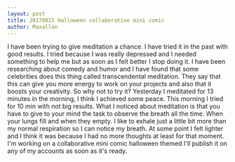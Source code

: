 ```yaml
---
layout: post
title: 20170815 Halloween collaborative mini comic
author: Maxallan
---
```

I have been trying to give meditation a chance. I have tried it in the past with good results. I tried because I was really depressed and I needed something to help me but as soon as I felt better I stop doing it.
I have been researching about comedy and humor and I have found that some celebrities does this thing called transcendental meditation. They say that this can give you more energy to work on your projects and also that it boosts your creativity.  So why not to try it?  Yesterday I meditated for 13 minutes in the morning, I think I achieved some peace. This morning I tried for 10 min with not big results.
What I noticed about meditation is that you have to give to your mind the task to observe the breath all the time. When your lungs fill and when they empty. I like to exhale just a little bit more than my normal respiration so I can notice my breath. At some point I felt lighter and I think it was because I had no more thoughts at least for that moment.
I'm working on a collaborative mini comic halloween themed I'll publish it on any of my accounts as soon as it's ready.



<!--![_config.yml]({{ site.baseurl }}/images/config.png)-->

